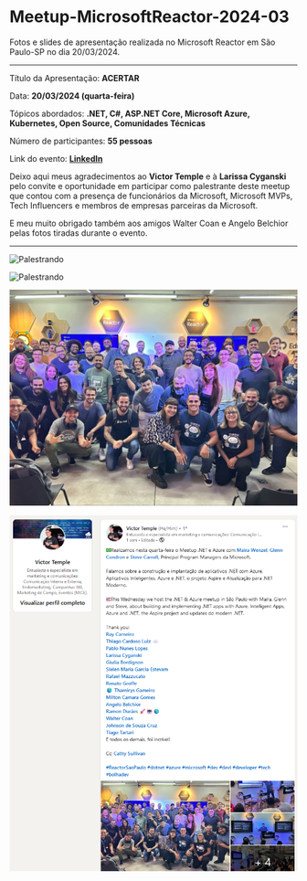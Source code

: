 # Meetup-MicrosoftReactor-2024-03
Fotos e slides de apresentação realizada no Microsoft Reactor em São Paulo-SP no dia 20/03/2024.

---

Título da Apresentação: **ACERTAR**

Data: **20/03/2024 (quarta-feira)**

Tópicos abordados: **.NET, C#, ASP.NET Core, Microsoft Azure, Kubernetes, Open Source, Comunidades Técnicas**

Número de participantes: **55 pessoas**

Link do evento: [**LinkedIn**](https://www.linkedin.com/posts/victortemple_reactorsaopaulo-dotnet-azure-activity-7177017787981197312-wHdr?utm_source=share&utm_medium=member_desktop)

Deixo aqui meus agradecimentos ao **Victor Temple** e à **Larissa Cyganski** pelo convite e oportunidade em participar como palestrante deste meetup que contou com a presença de funcionários da Microsoft, Microsoft MVPs, Tech Influencers e membros de empresas parceiras da Microsoft.

E meu muito obrigado também aos amigos Walter Coan e Angelo Belchior pelas fotos tiradas durante o evento.

---

![Palestrando](img/audiencia.png)

![Palestrando](img/k-02.png)

![Palestrando](img/publico.jpg)

![Banner](img/linkedin.png)